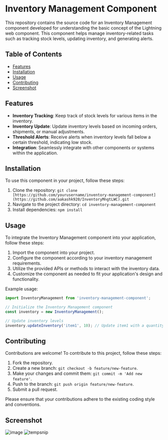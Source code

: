 # Inventory Management Component

This repository contains the source code for an Inventory Management component developed for understanding the basic concept of the Lightning web component. This component helps manage inventory-related tasks such as tracking stock levels, updating inventory, and generating alerts.

## Table of Contents

- [Features](#features)
- [Installation](#installation)
- [Usage](#usage)
- [Contributing](#contributing)
- [Screenshot](#Screenshot)

## Features

- **Inventory Tracking**: Keep track of stock levels for various items in the inventory.
- **Inventory Update**: Update inventory levels based on incoming orders, shipments, or manual adjustments.
- **Threshold Alerts**: Receive alerts when inventory levels fall below a certain threshold, indicating low stock.
- **Integration**: Seamlessly integrate with other components or systems within the application.

## Installation

To use this component in your project, follow these steps:

1. Clone the repository: `git clone [https://github.com/yourusername/inventory-management-component](https://github.com/aakashk920/InventoryMngtLWC).git`
2. Navigate to the project directory: `cd inventory-management-component`
3. Install dependencies: `npm install`

## Usage

To integrate the Inventory Management component into your application, follow these steps:

1. Import the component into your project.
2. Configure the component according to your inventory management requirements.
3. Utilize the provided APIs or methods to interact with the inventory data.
4. Customize the component as needed to fit your application's design and functionality.

Example usage:

```javascript
import InventoryManagement from 'inventory-management-component';

// Initialize the Inventory Management component
const inventory = new InventoryManagement();

// Update inventory levels
inventory.updateInventory('item1', 10); // Update item1 with a quantity of 10
```

## Contributing

Contributions are welcome! To contribute to this project, follow these steps:

1. Fork the repository.
2. Create a new branch: `git checkout -b feature/new-feature`.
3. Make your changes and commit them: `git commit -m 'Add new feature'`.
4. Push to the branch: `git push origin feature/new-feature`.
5. Submit a pull request.

Please ensure that your contributions adhere to the existing coding style and conventions.

## Screenshot

![image](https://github.com/aakashk920/InventoryMngtLWC/assets/57090466/bfa4d42a-7787-4abe-bf49-fb483e9db3d7)
![tempsnip](https://github.com/aakashk920/InventoryMngtLWC/assets/57090466/e1e472eb-c3f8-4d0b-8157-325eca4f5553)

